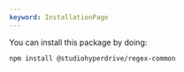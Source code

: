 ```yaml
---
keyword: InstallationPage
---
```


You can install this package by doing:
```shell
npm install @studiohyperdrive/regex-common
```
